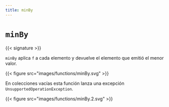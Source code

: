 ```yaml
---
title: minBy
---
```


# `minBy`

{{< signature >}}

`minBy` aplica `f` a cada elemento y devuelve el elemento que emitió el menor valor.

{{< figure src="images/functions/minBy.svg" >}}

En colecciones vacías esta función lanza una excepción `UnsupportedOperationException`.

{{< figure src="images/functions/minBy.2.svg" >}}
